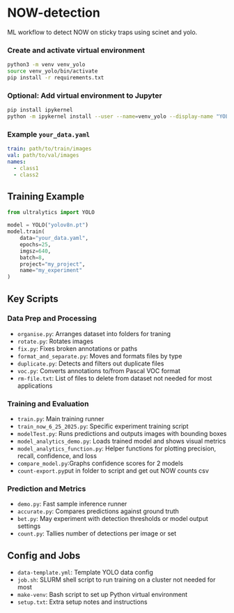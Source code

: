 # NOW-detection

ML workflow to detect NOW on sticky traps using scinet and yolo.

### Create and activate virtual environment
```bash
python3 -m venv venv_yolo
source venv_yolo/bin/activate
pip install -r requirements.txt
```


### Optional: Add virtual environment to Jupyter
```bash
pip install ipykernel
python -m ipykernel install --user --name=venv_yolo --display-name "YOLO (venv_yolo)"
```

### Example `your_data.yaml`
```yaml
train: path/to/train/images
val: path/to/val/images
names:
  - class1
  - class2
```

## Training Example
```python
from ultralytics import YOLO

model = YOLO("yolov8n.pt")
model.train(
    data="your_data.yaml",
    epochs=25,
    imgsz=640,
    batch=8,
    project="my_project",
    name="my_experiment"
)
```

## Key Scripts

### Data Prep and Processing
- `organise.py`: Arranges dataset into folders for traning 
- `rotate.py`: Rotates images 
- `fix.py`: Fixes broken annotations or paths
- `format_and_separate.py`: Moves and formats files by type
- `duplicate.py`: Detects and filters out duplicate files
- `voc.py`: Converts annotations to/from Pascal VOC format
- `rm-file.txt`: List of files to delete from dataset not needed for most applications


### Training and Evaluation
- `train.py`: Main training runner
- `train_now_6_25_2025.py`: Specific experiment training script
- `modelTest.py`: Runs predictions and outputs images with bounding boxes
- `model_analytics_demo.py`: Loads trained model and shows visual metrics
- `model_analytics_function.py`: Helper functions for plotting precision, recall, confidence, and loss
- `compare_model.py`:Graphs confidence scores for 2 models
- `count-export.py`put in folder to script and get out NOW counts csv


### Prediction and Metrics
- `demo.py`: Fast sample inference runner
- `accurate.py`: Compares predictions against ground truth
- `bet.py`: May experiment with detection thresholds or model output settings
- `count.py`: Tallies number of detections per image or set


## Config and Jobs
- `data-template.yml`: Template YOLO data config
- `job.sh`: SLURM shell script to run training on a cluster not needed for most
- `make-venv`: Bash script to set up Python virtual environment
- `setup.txt`: Extra setup notes and instructions
